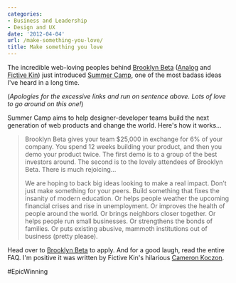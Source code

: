 ```yaml
---
categories:
- Business and Leadership
- Design and UX
date: '2012-04-04'
url: /make-something-you-love/
title: Make something you love
---
```


The incredible web-loving peoples behind <a href="http://brooklynbeta.org/">Brooklyn Beta</a> (<a href="http://analog.coop/">Analog</a> and <a href="http://fictivekin.com/">Fictive Kin</a>) just introduced <a href="http://brooklynbeta.org/summer-camp">Summer Camp</a>, one of the most badass ideas I've heard in a long time.

(<em>Apologies for the excessive links and run on sentence above. Lots of love to go around on this one!</em>)

Summer Camp aims to help designer-developer teams build the next generation of web products and change the world. Here's how it works...

<blockquote>Brooklyn Beta gives your team $25,000 in exchange for 6% of your company. You spend 12 weeks building your product, and then you demo your product twice. The first demo is to a group of the best investors around. The second is to the lovely attendees of Brooklyn Beta. There is much rejoicing...

We are hoping to back big ideas looking to make a real impact. Don’t just make something for your peers. Build something that fixes the insanity of modern education. Or helps people weather the upcoming financial crises and rise in unemployment. Or improves the health of people around the world. Or brings neighbors closer together. Or helps people run small businesses. Or strengthens the bonds of families. Or puts existing abusive, mammoth institutions out of business (pretty please).</blockquote>

Head over to <a href="http://brooklynbeta.org/summer-camp">Brooklyn Beta</a> to apply. And for a good laugh, read the entire FAQ. I'm positive it was written by Fictive Kin's hilarious <a href="https://twitter.com/fictivecameron">Cameron Koczon</a>.

#EpicWinning